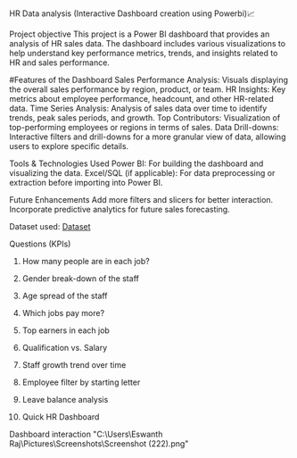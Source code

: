 HR Data analysis (Interactive Dashboard creation using Powerbi)📈

Project objective
This project is a Power BI dashboard that provides an analysis of HR sales data. The dashboard includes various visualizations to help understand key performance metrics, trends, and insights related to HR and sales performance.

#Features of the Dashboard
Sales Performance Analysis: Visuals displaying the overall sales performance by region, product, or team.
HR Insights: Key metrics about employee performance, headcount, and other HR-related data.
Time Series Analysis: Analysis of sales data over time to identify trends, peak sales periods, and growth.
Top Contributors: Visualization of top-performing employees or regions in terms of sales.
Data Drill-downs: Interactive filters and drill-downs for a more granular view of data, allowing users to explore specific details.

Tools & Technologies Used
Power BI: For building the dashboard and visualizing the data.
Excel/SQL (if applicable): For data preprocessing or extraction before importing into Power BI.

Future Enhancements
Add more filters and slicers for better interaction.
Incorporate predictive analytics for future sales forecasting.

Dataset used: 
<a href="https://github.com/Eswanthraj/Data-analysis-dashboard/blob/main/hr-data%20(1).xlsx">Dataset</a>

Questions (KPIs)
1) How many people are in each job?

2) Gender break-down of the staff

3) Age spread of the staff

4) Which jobs pay more?

5) Top earners in each job

6) Qualification vs. Salary

7) Staff growth trend over time

8) Employee filter by starting letter

9) Leave balance analysis

10) Quick HR Dashboard

Dashboard interaction "C:\Users\Eswanth Raj\Pictures\Screenshots\Screenshot (222).png" 
